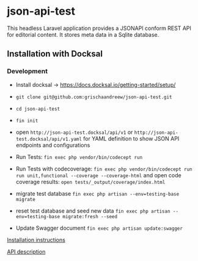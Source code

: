 
# json-api-test
This headless Laravel application provides a JSONAPI conform REST API for
editorial content. It stores meta data in a Sqlite database.


## Installation with Docksal


### Development
- Install docksal -> https://docs.docksal.io/getting-started/setup/ 
- `git clone git@github.com:grischaandreew/json-api-test.git`
- `cd json-api-test`
- `fin init`
- open `http://json-api-test.docksal/api/v1` or `http://json-api-test.docksal/api/v1.yaml` for YAML definition to show JSON API endpoints and configurations 


- Run Tests: `fin exec php vendor/bin/codecept run` 
- Run Tests with codecoverage: `fin exec php vendor/bin/codecept run run unit,functional --coverage --coverage-html` and open code coverage results: `open tests/_output/coverage/index.html`


- migrate test database `fin exec php artisan --env=testing-base migrate`
- reset test database and seed new data `fin exec php artisan --env=testing-base migrate:fresh --seed`


- Update Swagger document `fin exec php artisan update:swagger`


[Installation instructions](./docs/installation.md)

[API description](./docs/api/swagger.yaml)
